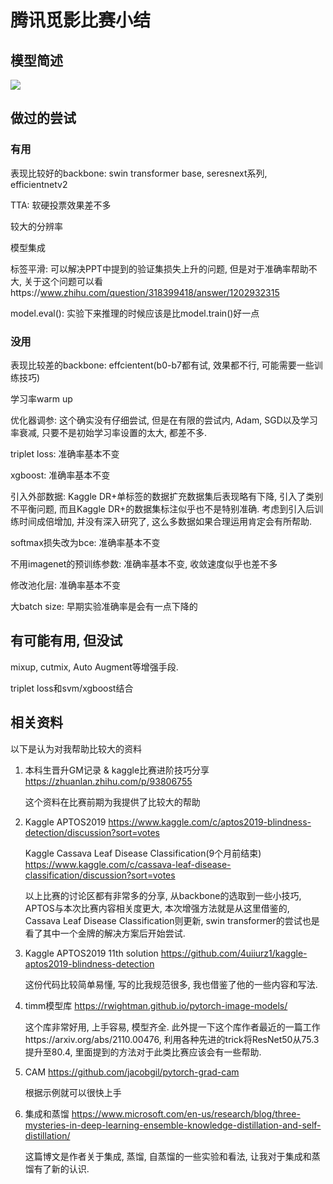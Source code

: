 # 腾讯觅影比赛小结

## 模型简述

![](https://raw.githubusercontent.com/eshoyuan/pic/main/20211115114921.png)

## 做过的尝试

### 有用

表现比较好的backbone: swin transformer base, seresnext系列, efficientnetv2

TTA: 软硬投票效果差不多

较大的分辨率

模型集成

标签平滑: 可以解决PPT中提到的验证集损失上升的问题, 但是对于准确率帮助不大, 关于这个问题可以看https://www.zhihu.com/question/318399418/answer/1202932315

model.eval(): 实验下来推理的时候应该是比model.train()好一点

### 没用

表现比较差的backbone: effcientent(b0-b7都有试, 效果都不行, 可能需要一些训练技巧)

学习率warm up

优化器调参: 这个确实没有仔细尝试, 但是在有限的尝试内, Adam, SGD以及学习率衰减, 只要不是初始学习率设置的太大, 都差不多.

triplet loss: 准确率基本不变

xgboost: 准确率基本不变

引入外部数据: Kaggle DR+单标签的数据扩充数据集后表现略有下降, 引入了类别不平衡问题, 而且Kaggle DR+的数据集标注似乎也不是特别准确. 考虑到引入后训练时间成倍增加, 并没有深入研究了, 这么多数据如果合理运用肯定会有所帮助.

softmax损失改为bce: 准确率基本不变

不用imagenet的预训练参数: 准确率基本不变, 收敛速度似乎也差不多

修改池化层: 准确率基本不变

大batch size: 早期实验准确率是会有一点下降的

## 有可能有用, 但没试

mixup, cutmix, Auto Augment等增强手段.

triplet loss和svm/xgboost结合

## 相关资料

以下是认为对我帮助比较大的资料

1. 本科生晋升GM记录 & kaggle比赛进阶技巧分享 https://zhuanlan.zhihu.com/p/93806755

    这个资料在比赛前期为我提供了比较大的帮助

2. Kaggle APTOS2019 https://www.kaggle.com/c/aptos2019-blindness-detection/discussion?sort=votes

    Kaggle Cassava Leaf Disease Classification(9个月前结束) https://www.kaggle.com/c/cassava-leaf-disease-classification/discussion?sort=votes
    
    以上比赛的讨论区都有非常多的分享, 从backbone的选取到一些小技巧, APTOS与本次比赛内容相关度更大, 本次增强方法就是从这里借鉴的,  Cassava Leaf Disease Classification则更新, swin transformer的尝试也是看了其中一个金牌的解决方案后开始尝试.

3. Kaggle APTOS2019 11th solution https://github.com/4uiiurz1/kaggle-aptos2019-blindness-detection 

    这份代码比较简单易懂, 写的比我规范很多, 我也借鉴了他的一些内容和写法.

4. timm模型库 https://rwightman.github.io/pytorch-image-models/

    这个库非常好用, 上手容易, 模型齐全. 此外提一下这个库作者最近的一篇工作https://arxiv.org/abs/2110.00476, 利用各种先进的trick将ResNet50从75.3提升至80.4, 里面提到的方法对于此类比赛应该会有一些帮助.

5. CAM https://github.com/jacobgil/pytorch-grad-cam

    根据示例就可以很快上手

6. 集成和蒸馏 https://www.microsoft.com/en-us/research/blog/three-mysteries-in-deep-learning-ensemble-knowledge-distillation-and-self-distillation/

    这篇博文是作者关于集成, 蒸馏, 自蒸馏的一些实验和看法, 让我对于集成和蒸馏有了新的认识.
